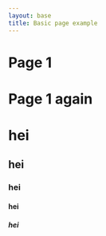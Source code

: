 ```yaml
---
layout: base
title: Basic page example
---
```


<h1> Page 1</h1>
<h1> Page 1 again</h1>

# hei
## hei
### hei
#### hei
##### hei

